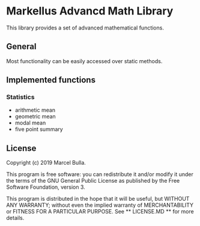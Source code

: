 # Markellus Advancd Math Library

This library provides a set of advanced mathematical functions.


## General

Most functionality can be easily accessed over static methods.

## Implemented functions

### Statistics
* arithmetic mean
* geometric mean
* modal mean
* five point summary

## License

Copyright (c) 2019 Marcel Bulla.

This program is free software: you can redistribute it and/or modify it under the terms of the GNU General Public License as published by the Free Software Foundation, version 3.

This program is distributed in the hope that it will be useful, but WITHOUT ANY WARRANTY; without even the implied warranty of MERCHANTABILITY or FITNESS FOR A PARTICULAR PURPOSE. See ** LICENSE.MD ** for more details.